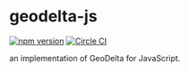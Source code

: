 # geodelta-js

[![npm version](https://badge.fury.io/js/geodelta.svg)](http://badge.fury.io/js/geodelta)
[![Circle CI](https://circleci.com/gh/nayutaya/geodelta-js.png?style=shield)](https://circleci.com/gh/nayutaya/geodelta-js)

an implementation of GeoDelta for JavaScript.
